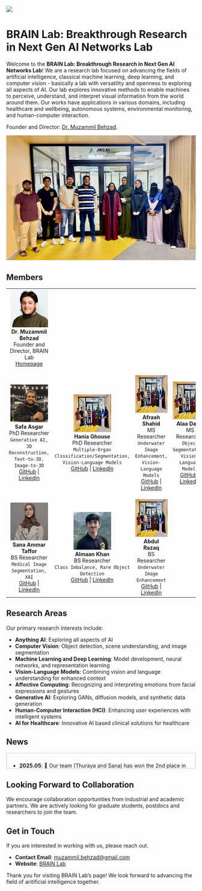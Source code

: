 ![](BRAINLab.png)
<h1>BRAIN Lab: Breakthrough Research in Next Gen AI Networks Lab</h1>

<p>Welcome to the <strong>BRAIN Lab: Breakthrough Research in Next Gen AI Networks Lab</strong>! We are a research lab focused on advancing the fields of artificial intelligence, classical machine learning, deep learning, and computer vision - basically a lab with versatility and openness to exploring all aspects of AI. Our lab explores innovative methods to enable machines to perceive, understand, and interpret visual information from the world around them. Our works have applications in various domains, including healthcare and wellbeing, autonomous systems, environmental monitoring, and human-computer interaction.</p>

Founder and Director: <a href="https://www.muzammilbehzad.com/">Dr. Muzammil Behzad</a>.

![](BRAINLabPeople.jpg)

<h2>Members</h2>

<table>
  <tr>
    <td align="center">
      <img src="Muzammil_picture.jpg" width="100" height="100"><br>
      <b>Dr. Muzammil Behzad</b><br>
      Founder and Director, BRAIN Lab<br>
      <a href="https://www.muzammilbehzad.com/">Homepage</a>
    </td>
  </tr>
  <tr>
    <td align="center">
      <img src="SAsghar.jpg" width="100" height="100"><br>
      <b>Safa Asgar</b><br>
      PhD Researcher<br>
      <code>Generative AI, 3D Reconstruction, Text-to-3D, Image-to-3D</code><br>
      <a href="https://github.com/SaFaUU">GitHub</a> | <a href="https://www.linkedin.com/in/safa-asgar/">LinkedIn</a>
    </td>
    <td align="center">
      <img src="BRAINLabPeople.jpg" width="100" height="100"><br>
      <b>Hania Ghouse</b><br>
      PhD Researcher<br>
      <code>Multiple-Organ Clsssification/Segmentation, Vision-Language Models</code><br>
      <a href="https://github.com/HaniaGhouse0407">GitHub</a> | <a href="https://in.linkedin.com/in/hania-ghouse-a86632201">LinkedIn</a>
    </td>
    <td align="center">
      <img src="BRAINLabPeople.jpg" width="100" height="100"><br>
      <b>Afraah Shahid</b><br>
      MS Researcher<br>
      <code>Underwater Image Enhancement, Vision-Language Models</code><br>
      <a href="https://github.com/AfrahMS">GitHub</a> | <a href="linkedin_link4">LinkedIn</a>
    </td>
    <td align="center">
      <img src="BRAINLabPeople.jpg" width="100" height="100"><br>
      <b>Alaa Dalaq</b><br>
      MS Researcher<br>
      <code>Object Segmentation, Vision-Language Models</code><br>
      <a href="github_link4">GitHub</a> | <a href="https://www.linkedin.com/in/afrah-shaahid-76967421a">LinkedIn</a>
    </td>
    <td align="center">
      <img src="BRAINLabPeople.jpg" width="100" height="100"><br>
      <b>Thuraya Alzubaidi</b><br>
      MS Researcher<br>
      <code>Medical Image Analysis, Multiple-Organ Segmentation, XAI, Vision-Language Models</code><br>
      <a href="github_link5">GitHub</a> | <a href="linkedin_link5">LinkedIn</a>
    </td>
  </tr>
  <tr>
    <td align="center">
      <img src="SAmmar.png" width="100" height="100"><br>
      <b>Sana Ammar Taffor</b><br>
      BS Researcher<br>
      <code>Medical Image Segmentation, XAI</code><br>
      <a href="https://github.com/sanataff">GitHub</a> | <a href="https://www.linkedin.com/in/sana-ammar-taffour-b0491a1b2">LinkedIn</a>
    </td>
    <td align="center">
      <img src="AKhan.jpg" width="100" height="100"><br>
      <b>Almaan Khan</b><br>
      BS Researcher<br>
      <code>Class Imbalance, Rare Object Detection</code><br>
      <a href="https://github.com/A1maan">GitHub</a> | <a href="https://www.linkedin.com/in/almaan-khan-85b9b4278/">LinkedIn</a>
    </td>
    <td align="center">
      <img src="BRAINLabPeople.jpg" width="100" height="100"><br>
      <b>Abdul Razaq</b><br>
      BS Researcher<br>
      <code>Underwater Image Enhancement</code><br>
      <a href="github_link8">GitHub</a> | <a href="linkedin_link8">LinkedIn</a>
    </td>
  </tr>
</table>



<h2>Research Areas</h2>

<p>Our primary research interests include:</p>
<ul>
  <li><strong>Anything AI</strong>: Exploring all aspects of AI</li>
  <li><strong>Computer Vision</strong>: Object detection, scene understanding, and image segmentation</li>
  <li><strong>Machine Learning and Deep Learning</strong>: Model development, neural networks, and representation learning</li>
  <li><strong>Vision-Language Models</strong>: Combining vision and language understanding for enhanced context</li>
  <li><strong>Affective Computing</strong>: Recognizing and interpreting emotions from facial expressions and gestures</li>
  <li><strong>Generative AI</strong>: Exploring GANs, diffusion models, and synthetic data generation</li>
  <li><strong>Human-Computer Interaction (HCI)</strong>: Enhancing user experiences with intelligent systems</li>
  <li><strong>AI for Healthcare</strong>: Innovative AI based clinical solutions for healthcare</li>
</ul>


<h2>News</h2>

<div style="height: 20px; overflow-y: scroll; border: 1px solid #ccc; padding: 10px;">

<ul>
  <li><b>2025.05</b>: 📣 Our team (Thuraya and Sana) has won the 2nd place in the poster competition in Women in Data Science (WiDs 2025) conference.</li>
  <li><b>2025.04</b>: 📣 Safa started working as a PhD researcher on generative AI for medical 3D data.</li>
  <li><b>2025.04</b>: 📣 Hania got admitted to PhD program at KFUPM, Saudi Arabia.</li>
  <li><b>2025.04</b>: 📣 Thuraya got admitted to MS program at KFUPM, Saudi Arabia.</li>
  <li><b>2025.04</b>: 📣 Sana and Thuraya's poster accepted in Women in Data Science (WiDS) 2025 poster competition in KFUPM, Saudi Arabia.</li>
  <li><b>2025.04</b>: 📣 Dr. Muzammil's paper accepted in 19th IEEE Int. Conf. on Automatic Face and Gesture Recognition 2025, Florida, US. </li>
  <li><b>2025.04</b>: 📣 Sana's poster accepted in 16th Student Research Conference on Applied Computing 2025, Abu Dhabi, UAE.</li>
  <li><b>2025.04</b>: 📣 Abdulmobeen's poster accepted in 16th Student Research Conference on Applied Computing 2025, Abu Dhabi, UAE.</li>  
  <li><b>2025.02</b>: 📣 Dr. Muzammil funded project on AI models for multimodal based differentiation of ocular neoplasia as PI is approved.</li> 
  <li><b>2025.02</b>: 📣 Dr. Muzammil participated in LEAP Conference in Riyadh, Saudi Arabia.</li>
  <li><b>2025.02</b>: 📣 Hania started working as a visiting researcher on multiple organ segmentation and medical analysis.</li>
  <li><b>2025.02</b>: 📣 Dr. Muzammil's funded project on vision language model for emotion recognition as PI approved.</li>  
  <li><b>2025.01</b>: 📣 Abdulmobeen started working as an undergrad researcher on tackling data imbalance in rare object detection.</li>
  <li><b>2025.01</b>: 📣 Thuraya started working as a visiting researcher on explainability of vision language models</li>
  <li><b>2025.01</b>: 📣 Abdulrazaq started working as an undergrad researcher on transformer models for underwater image enhancement.</li>
  <li><b>2025.01</b>: 📣 Sana started working as an undergrad researcher on explainability for medical image segmentation.</li>
  <li><b>2024.11</b>: 📣 Dr. Muzammil gave a seminar on emotion recogniton from 3D/4D faces in KFUPM, Saudi Arabia.</li>
  <li><b>2024.11</b>: 📣 Afraah's poster accepted in AITS poster competition in KFUPM, Saudi Arabia.</li>
  <li><b>2024.10</b>: 📣 Afraah's poster accepted in JRCAI poster competition in KFUPM, Saudi Arabia.</li>
  <li><b>2024.09</b>: 📣 Dr. Muzammil participated in Int. Conf. on Smart Mobility and Logistics Ecosystem (SMILE) in KFUPM, Saudi Arabia.</li>
  <li><b>2024.10</b>: 📣 Alaa started working as an MS researcher on vision language models for semantic segmentation.</li>
  <li><b>2024.09</b>: 📣 Dr. Muzammil participated in Global AI GAIN Summit in Riyadh, Saudi Arabia.</li>
  <li><b>2024.09</b>: 📣 Afraah started working as an MS researcher on underwater visual enhancements.</li>  
  <li><b>2024.09</b>: 📣 Dr. Muzammil affiliated as a research fellow with SDAIA-KFUPM Joint Research Centre on AI (JRC-AI), Saudi Arabia.</li>
  <li><b>2024.09</b>: 📣 Dr. Muzammil officially appointed as Mentor for the students of KFUPM, Saudi Arabia.</li>
</ul>

</div>





<h2>Looking Forward to Collaboration </h2>

<p>We encourage collaboration opportunities from industrial and academic partners. We are actively looking for graduate students, postdocs and researchers to join the team.

<h2>Get in Touch</h2>

<p>If you are interested in working with us, please reach out.</p>

<ul>
  <li><strong>Contact Email</strong>: <a href="mailto:muzammil.behzad@gmail.com">muzammil.behzad@gmail.com</a></li>
  <li><strong>Website</strong>: <a href="https://github.com/BRAIN-Lab-AI">BRAIN Lab</a></li>
</ul>

Thank you for visiting BRAIN Lab’s page! We look forward to advancing the field of aritificial intelligence together.</p>
